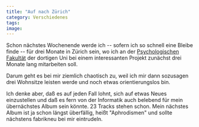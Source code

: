 ```yaml
---
title: "Auf nach Zürich"
category: Verschiedenes
tags: 
image: 
---
```


Schon nächstes Wochenende werde ich -- sofern ich so schnell eine Bleibe finde -- für drei Monate in Zürich sein, wo ich an der [Psychologischen Fakultät](http://www.psychologie.unizh.ch/vicoreg/) der dortigen Uni bei einem interessanten Projekt zunächst drei Monate lang mitarbeiten soll.  

  

Darum geht es bei mir ziemlich chaotisch zu, weil ich mir dann sozusagen drei Wohnsitze leisten werde und noch etwas orientierungslos bin.  

  

Ich denke aber, daß es auf jeden Fall lohnt, sich auf etwas Neues einzustellen und daß es fern von der Informatik auch belebend für mein übernächstes Album sein könnte. 23 Tracks stehen schon. Mein nächstes Album ist ja schon längst überfällig, heißt "Aphrodismen" und sollte nächstens fabrikneu bei mir eintrudeln.